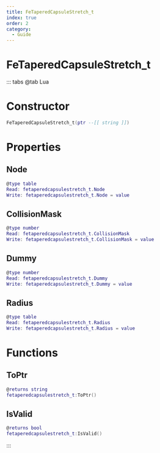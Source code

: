 ```yaml
---
title: FeTaperedCapsuleStretch_t
index: true
order: 2
category:
  - Guide
---
```


# FeTaperedCapsuleStretch_t

::: tabs
@tab Lua
# Constructor
```lua
FeTaperedCapsuleStretch_t(ptr --[[ string ]])
```
# Properties
## Node 
```lua
@type table
Read: fetaperedcapsulestretch_t.Node
Write: fetaperedcapsulestretch_t.Node = value
```
## CollisionMask 
```lua
@type number
Read: fetaperedcapsulestretch_t.CollisionMask
Write: fetaperedcapsulestretch_t.CollisionMask = value
```
## Dummy 
```lua
@type number
Read: fetaperedcapsulestretch_t.Dummy
Write: fetaperedcapsulestretch_t.Dummy = value
```
## Radius 
```lua
@type table
Read: fetaperedcapsulestretch_t.Radius
Write: fetaperedcapsulestretch_t.Radius = value
```
# Functions
## ToPtr
```lua
@returns string
fetaperedcapsulestretch_t:ToPtr()
```
## IsValid
```lua
@returns bool
fetaperedcapsulestretch_t:IsValid()
```

:::